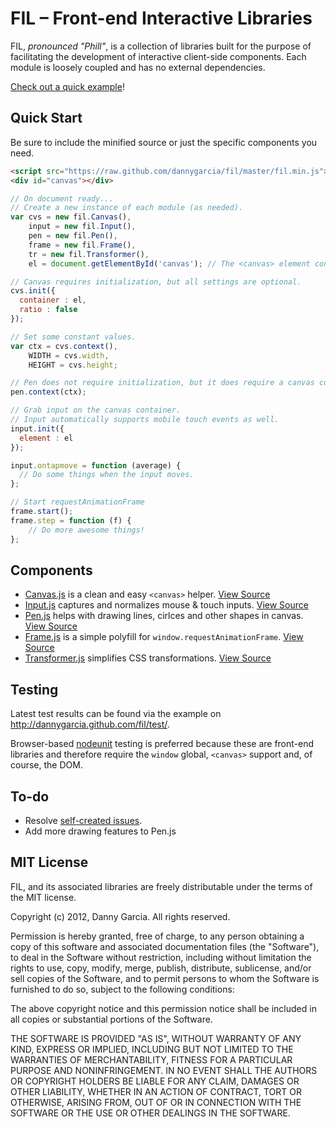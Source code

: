 # FIL – Front-end Interactive Libraries

FIL, *pronounced "Phill"*, is a collection of libraries built for the purpose of facilitating the development of interactive client-side components. Each module is loosely coupled and has no external dependencies.

[Check out a quick example](http://dannygarcia.github.com/fil/)!

## Quick Start
Be sure to include the minified source or just the specific components you need.

````html
<script src="https://raw.github.com/dannygarcia/fil/master/fil.min.js"></script>
<div id="canvas"></div>
````

````javascript
// On document ready...
// Create a new instance of each module (as needed).
var cvs = new fil.Canvas(),
	input = new fil.Input(),
	pen = new fil.Pen(),
	frame = new fil.Frame(),
	tr = new fil.Transformer(),
	el = document.getElementById('canvas'); // The <canvas> element container.

// Canvas requires initialization, but all settings are optional.
cvs.init({
  container : el,
  ratio : false
});

// Set some constant values.
var ctx = cvs.context(),
	WIDTH = cvs.width,
	HEIGHT = cvs.height;

// Pen does not require initialization, but it does require a canvas context.
pen.context(ctx);

// Grab input on the canvas container.
// Input automatically supports mobile touch events as well.
input.init({
  element : el
});

input.ontapmove = function (average) {
  // Do some things when the input moves.
};

// Start requestAnimationFrame
frame.start();
frame.step = function (f) {
	// Do more awesome things!
};

````

## Components

* [Canvas.js](https://github.com/dannygarcia/fil/wiki/Canvas.js) is a clean and easy `<canvas>` helper. [View Source](https://github.com/dannygarcia/fil/blob/master/src/Canvas.js)
* [Input.js](https://github.com/dannygarcia/fil/wiki/Input.js) captures and normalizes mouse & touch inputs. [View Source](https://github.com/dannygarcia/fil/blob/master/src/Input.js)
* [Pen.js](https://github.com/dannygarcia/fil/wiki/Pen.js) helps with drawing lines, cirlces and other shapes in canvas. [View Source](https://github.com/dannygarcia/fil/blob/mast\er/src/Pen.js)
* [Frame.js](https://github.com/dannygarcia/fil/wiki/Frame.js) is a simple polyfill for `window.requestAnimationFrame`. [View Source](https://github.com/dannygarcia/fil/blob/master/src/Frame.js)
* [Transformer.js](https://github.com/dannygarcia/fil/wiki/Transformer.js) simplifies CSS transformations. [View Source](https://github.com/dannygarcia/fil/blob/master/src/Transformer.js)

## Testing

Latest test results can be found via the example on http://dannygarcia.github.com/fil/test/.

Browser-based [nodeunit](https://github.com/caolan/nodeunit) testing is preferred because these are front-end libraries and therefore require the `window` global, `<canvas>` support and, of course, the DOM.

## To-do

 * Resolve [self-created issues](https://github.com/dannygarcia/fil/issues?state=open).
 * Add more drawing features to Pen.js

## MIT License

FIL, and its associated libraries are freely distributable under the terms of the MIT license.

Copyright (c) 2012, Danny Garcia. All rights reserved.

Permission is hereby granted, free of charge, to any person obtaining a copy of this software and associated documentation
files (the "Software"), to deal in the Software without restriction, including without limitation the rights to use,
copy, modify, merge, publish, distribute, sublicense, and/or sell copies of the Software, and to permit persons to whom the Software is furnished to do so, subject to the following conditions:

The above copyright notice and this permission notice shall be included in all copies or substantial portions of the Software.

THE SOFTWARE IS PROVIDED "AS IS", WITHOUT WARRANTY OF ANY KIND, EXPRESS OR IMPLIED, INCLUDING BUT NOT LIMITED TO THE WARRANTIES OF MERCHANTABILITY, FITNESS FOR A PARTICULAR PURPOSE AND NONINFRINGEMENT. IN NO EVENT SHALL THE AUTHORS OR COPYRIGHT HOLDERS BE LIABLE FOR ANY CLAIM, DAMAGES OR OTHER LIABILITY, WHETHER IN AN ACTION OF CONTRACT, TORT OR OTHERWISE, ARISING FROM, OUT OF OR IN CONNECTION WITH THE SOFTWARE OR THE USE OR OTHER DEALINGS IN THE SOFTWARE.